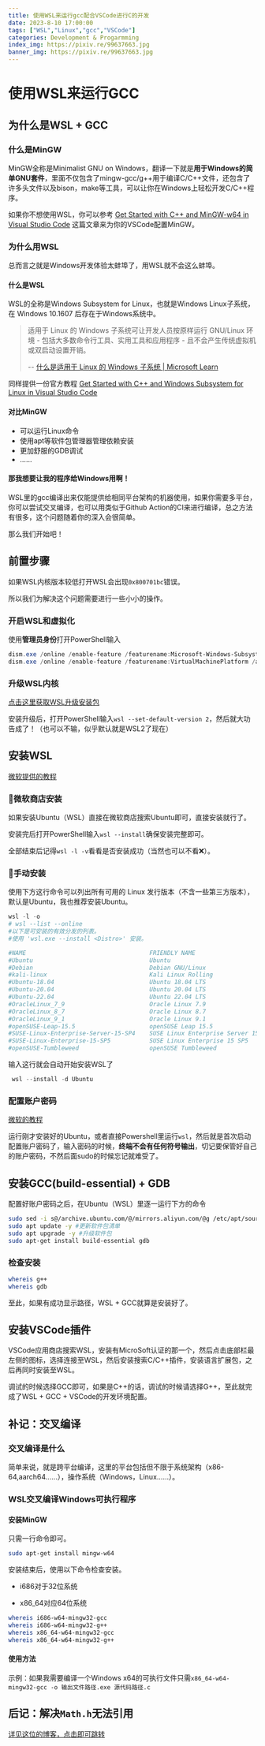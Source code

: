 ```yaml
---
title: 使用WSL来运行gcc配合VSCode进行C的开发
date: 2023-8-10 17:00:00
tags: ["WSL","Linux","gcc","VSCode"]
categories: Development & Progarmming
index_img: https://pixiv.re/99637663.jpg
banner_img: https://pixiv.re/99637663.jpg
---
```


# 使用WSL来运行GCC

## 为什么是WSL + GCC

### 什么是MinGW

MinGW全称是Minimalist GNU on Windows，翻译一下就是**用于Windows的简单GNU套件**，里面不仅包含了mingw-gcc/g++用于编译C/C++文件，还包含了许多头文件以及bison，make等工具，可以让你在Windows上轻松开发C/C++程序。

如果你不想使用WSL，你可以参考 [Get Started with C++ and MinGW-w64 in Visual Studio Code](https://code.visualstudio.com/docs/cpp/config-mingw) 这篇文章来为你的VSCode配置MinGW。

### 为什么用WSL

总而言之就是Windows开发体验太蚌埠了，用WSL就不会这么蚌埠。

#### 什么是WSL

WSL的全称是Windows Subsystem for Linux，也就是Windows Linux子系统，在 Windows 10.1607 后存在于Windows系统中。

> 适用于 Linux 的 Windows 子系统可让开发人员按原样运行 GNU/Linux 环境 - 包括大多数命令行工具、实用工具和应用程序 - 且不会产生传统虚拟机或双启动设置开销。
>
> --  [什么是适用于 Linux 的 Windows 子系统 | Microsoft Learn](https://learn.microsoft.com/zh-cn/windows/wsl/about)

同样提供一份官方教程 [Get Started with C++ and Windows Subsystem for Linux in Visual Studio Code](https://code.visualstudio.com/docs/cpp/config-wsl)

#### 对比MinGW

- 可以运行Linux命令
- 使用apt等软件包管理器管理依赖安装
- 更加舒服的GDB调试
- ......

#### 那我想要让我的程序给Windows用啊！

WSL里的gcc编译出来仅能提供给相同平台架构的机器使用，如果你需要多平台，你可以尝试交叉编译，也可以用类似于Github Action的CI来进行编译，总之方法有很多，这个问题随着你的深入会很简单。

那么我们开始吧！

## 前置步骤

如果WSL内核版本较低打开WSL会出现`0x800701bc`错误。

所以我们为解决这个问题需要进行一些小小的操作。

### 开启WSL和虚拟化

使用**管理员身份**打开PowerShell输入

```powershell
dism.exe /online /enable-feature /featurename:Microsoft-Windows-Subsystem-Linux /all /norestart
dism.exe /online /enable-feature /featurename:VirtualMachinePlatform /all /norestart
```

### 升级WSL内核

[点击这里获取WSL升级安装包](https://wslstorestorage.blob.core.windows.net/wslblob/wsl_update_x64.msi)

安装升级后，打开PowerShell输入`wsl --set-default-version 2`，然后就大功告成了！（也可以不输，似乎默认就是WSL2了现在）

## 安装WSL

[微软提供的教程](https://learn.microsoft.com/zh-cn/windows/wsl/install)

### 🏪微软商店安装

如果安装Ubuntu（WSL）直接在微软商店搜索Ubuntu即可，直接安装就行了。

安装完后打开PowerShell输入`wsl --install`确保安装完整即可。

全部结束后记得`wsl -l -v`看看是否安装成功（当然也可以不看❌）。

### 🔧手动安装

使用下方这行命令可以列出所有可用的 Linux 发行版本（不含一些第三方版本），默认是Ubuntu，我也推荐安装Ubuntu。

```powershell
wsl -l -o
# wsl --list --online
#以下是可安装的有效分发的列表。
#使用 'wsl.exe --install <Distro>' 安装。

#NAME                                   FRIENDLY NAME
#Ubuntu                                 Ubuntu
#Debian                                 Debian GNU/Linux
#kali-linux                             Kali Linux Rolling
#Ubuntu-18.04                           Ubuntu 18.04 LTS
#Ubuntu-20.04                           Ubuntu 20.04 LTS
#Ubuntu-22.04                           Ubuntu 22.04 LTS
#OracleLinux_7_9                        Oracle Linux 7.9
#OracleLinux_8_7                        Oracle Linux 8.7
#OracleLinux_9_1                        Oracle Linux 9.1
#openSUSE-Leap-15.5                     openSUSE Leap 15.5
#SUSE-Linux-Enterprise-Server-15-SP4    SUSE Linux Enterprise Server 15 SP4
#SUSE-Linux-Enterprise-15-SP5           SUSE Linux Enterprise 15 SP5
#openSUSE-Tumbleweed                    openSUSE Tumbleweed
```

输入这行就会自动开始安装WSL了

```powershell
 wsl --install -d Ubuntu
```

### 配置账户密码

[微软的教程](https://learn.microsoft.com/zh-cn/windows/wsl/setup/environment#set-up-your-linux-username-and-password)

运行刚才安装好的Ubuntu，或者直接Powershell里运行`wsl`，然后就是首次启动配置账户密码了，输入密码的时候，**终端不会有任何符号输出**，切记要保管好自己的账户密码，不然后面sudo的时候忘记就难受了。

## 安装GCC(build-essential) + GDB

配置好账户密码之后，在Ubuntu（WSL）里逐一运行下方的命令

```bash
sudo sed -i s@/archive.ubuntu.com/@/mirrors.aliyun.com/@g /etc/apt/sources.list #切换阿里云镜像，也可以不切换（X
sudo apt update -y #更新软件包清单
sudo apt upgrade -y #升级软件包
sudo apt-get install build-essential gdb
```

### 检查安装

```bash
whereis g++
whereis gdb
```

至此，如果有成功显示路径，WSL + GCC就算是安装好了。

## 安装VSCode插件

VSCode应用商店搜索WSL，安装有MicroSoft认证的那一个，然后点击底部栏最左侧的图标，选择连接至WSL，然后安装搜索C/C++插件，安装语言扩展包，之后再同时安装至WSL。

调试的时候选择GCC即可，如果是C++的话，调试的时候请选择G++，至此就完成了WSL + GCC + VSCode的开发环境配置。

## 补记：交叉编译

### 交叉编译是什么

简单来说，就是跨平台编译，这里的平台包括但不限于系统架构（x86-64,aarch64......），操作系统（Windows，Linux......）。

### WSL交叉编译Windows可执行程序

#### 安装MinGW

只需一行命令即可。

```bash
sudo apt-get install mingw-w64
```

安装结束后，使用以下命令检查安装。

- i686对于32位系统

- x86_64对应64位系统

```bash
whereis i686-w64-mingw32-gcc
whereis i686-w64-mingw32-g++
whereis x86_64-w64-mingw32-gcc
whereis x86_64-w64-mingw32-g++
```

#### 使用方法

示例：如果我需要编译一个Windows x64的可执行文件只需`x86_64-w64-mingw32-gcc -o 输出文件路径.exe 源代码路径.c`

## 后记：解决`Math.h`无法引用

[详见这位的博客，点击即可跳转](https://nanodaovo.github.io/2023/10/19/debug-mathh)
